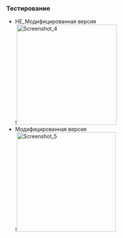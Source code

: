 ### Тестирование
 * НЕ_Модифицированная версия <br/>
  !<img width="266" alt="Screenshot_4" src="https://user-images.githubusercontent.com/57373162/194087152-220b1cf1-7a57-4893-b814-1894cb8e6d1f.png">
 * Модифицированная версия <br/>
  !<img width="264" alt="Screenshot_5" src="https://user-images.githubusercontent.com/57373162/194087184-31b1156b-3a99-4ba9-b0ee-0125d10186c6.png">
